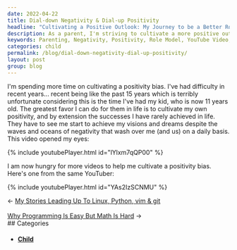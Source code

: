 ```yaml
---
date: 2022-04-22
title: Dial-down Negativity & Dial-up Positivity
headline: "Cultivating a Positive Outlook: My Journey to be a Better Role Model for My Child"
description: As a parent, I'm striving to cultivate a more positive outlook on life and be a better role model for my 11 year old. Recently, I watched a YouTube video that opened my eyes to the importance of this, and now I'm looking for more videos to help me cultivate a positivity bias. Join me on my journey to be a better role model and read my blog post for more!
keywords: Parenting, Negativity, Positivity, Role Model, YouTube Video, Cultivate, Outlook, Life, Better, Child, Realize, Importance, Videos, Bias
categories: child
permalink: /blog/dial-down-negativity-dial-up-positivity/
layout: post
group: blog
---
```



I'm spending more time on cultivating a positivity bias. I've had difficulty in
recent years... recent being like the past 15 years which is terribly
unfortunate considering this is the time I've had my kid, who is now 11 years
old. The greatest favor I can do for them in life is to cultivate my own
positivity, and by extension the successes I have rarely achieved in life. They
have to see me start to achieve my visions and dreams despite the waves and
oceans of negativity that wash over me (and us) on a daily basis. This video
opened my eyes:

{% include youtubePlayer.html id="lYlxm7qQP00" %}

I am now hungry for more videos to help me cultivate a positivity bias. Here's
one from the same YouTuber:

{% include youtubePlayer.html id="YAs2IzSCNMU" %}


<div class="arrow-links"><div class="post-nav-prev"><span class="arrow">&larr;&nbsp;</span><a href="/blog/my-stories-leading-up-to-linux-python-vim-git/">My Stories Leading Up To Linux, Python, vim & git</a></div> &nbsp; <div class="post-nav-next"><a href="/blog/why-programming-is-easy-but-math-is-hard/">Why Programming Is Easy But Math Is Hard</a><span class="arrow">&nbsp;&rarr;</span></div></div>
## Categories

<ul>
<li><h4><a href='/child/'>Child</a></h4></li></ul>